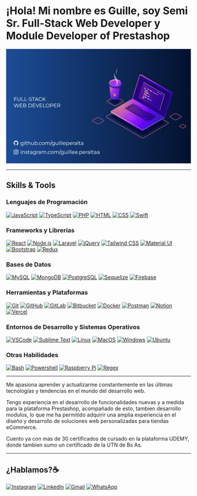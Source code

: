 # ¡Hola! Mi nombre es Guille, soy Semi Sr. Full-Stack Web Developer y Module Developer of Prestashop

![Imagen de portada de Git](https://raw.githubusercontent.com/guilleperalta/guilleperalta/main/Imagen-GITHUB.png)

___

## Skills & Tools

### Lenguajes de Programación
[![JavaScript](https://skillicons.dev/icons?i=js)](https://skillicons.dev)
[![TypeScript](https://skillicons.dev/icons?i=ts)](https://skillicons.dev)
[![PHP](https://skillicons.dev/icons?i=php)](https://skillicons.dev)
[![HTML](https://skillicons.dev/icons?i=html)](https://skillicons.dev)
[![CSS](https://skillicons.dev/icons?i=css)](https://skillicons.dev)
[![Swift](https://skillicons.dev/icons?i=swift)](https://skillicons.dev)

### Frameworks y Librerías
[![React](https://skillicons.dev/icons?i=react)](https://skillicons.dev)
[![Node.js](https://skillicons.dev/icons?i=nodejs)](https://skillicons.dev)
[![Laravel](https://skillicons.dev/icons?i=laravel)](https://skillicons.dev)
[![jQuery](https://skillicons.dev/icons?i=jquery)](https://skillicons.dev)
[![Tailwind CSS](https://skillicons.dev/icons?i=tailwind)](https://skillicons.dev)
[![Material UI](https://skillicons.dev/icons?i=materialui)](https://skillicons.dev)
[![Bootstrap](https://skillicons.dev/icons?i=bootstrap)](https://skillicons.dev)
[![Redux](https://skillicons.dev/icons?i=redux)](https://skillicons.dev)

### Bases de Datos
[![MySQL](https://skillicons.dev/icons?i=mysql)](https://skillicons.dev)
[![MongoDB](https://skillicons.dev/icons?i=mongodb)](https://skillicons.dev)
[![PostgreSQL](https://skillicons.dev/icons?i=postgres)](https://skillicons.dev)
[![Sequelize](https://skillicons.dev/icons?i=sequelize)](https://skillicons.dev)
[![Firebase](https://skillicons.dev/icons?i=firebase)](https://skillicons.dev)

### Herramientas y Plataformas
[![Git](https://skillicons.dev/icons?i=git)](https://skillicons.dev)
[![GitHub](https://skillicons.dev/icons?i=github)](https://skillicons.dev)
[![GitLab](https://skillicons.dev/icons?i=gitlab)](https://skillicons.dev)
[![Bitbucket](https://skillicons.dev/icons?i=bitbucket)](https://skillicons.dev)
[![Docker](https://skillicons.dev/icons?i=docker)](https://skillicons.dev)
[![Postman](https://skillicons.dev/icons?i=postman)](https://skillicons.dev)
[![Notion](https://skillicons.dev/icons?i=notion)](https://skillicons.dev)
[![Vercel](https://skillicons.dev/icons?i=vite)](https://skillicons.dev)

### Entornos de Desarrollo y Sistemas Operativos
[![VSCode](https://skillicons.dev/icons?i=vscode)](https://skillicons.dev)
[![Sublime Text](https://skillicons.dev/icons?i=sublime)](https://skillicons.dev)
[![Linux](https://skillicons.dev/icons?i=linux)](https://skillicons.dev)
[![MacOS](https://skillicons.dev/icons?i=apple)](https://skillicons.dev)
[![Windows](https://skillicons.dev/icons?i=windows)](https://skillicons.dev)
[![Ubuntu](https://skillicons.dev/icons?i=ubuntu)](https://skillicons.dev)

### Otras Habilidades
[![Bash](https://skillicons.dev/icons?i=bash)](https://skillicons.dev)
[![Powershell](https://skillicons.dev/icons?i=powershell)](https://skillicons.dev)
[![Raspberry Pi](https://skillicons.dev/icons?i=raspberrypi)](https://skillicons.dev)
[![Regex](https://skillicons.dev/icons?i=regex)](https://skillicons.dev)
___
 
Me apasiona aprender y actualizarme constantemente en las últimas tecnologías y tendencias en el mundo del desarrollo web.

Tengo experiencia en el desarrollo de funcionalidades nuevas y a medida para la plataforma Prestashop, acompañado de esto, tambien desarrollo modulos, lo que me ha permitido adquirir una amplia experiencia en el diseño y desarrollo de soluciones web personalizadas para tiendas eCommerce.

Cuento ya con mas de 30 certificados de cursado en la plataforma UDEMY, donde tambien sumo un certificado de la UTN de Bs As.

___

## ¿Hablamos?☕️

[![Instagram](https://skillicons.dev/icons?i=instagram)](https://www.instagram.com/guillee.peraltaa/)
[![LinkedIn](https://skillicons.dev/icons?i=linkedin)](https://www.linkedin.com/in/guillermo-peralta-25ab2b195/)
[![Gmail](https://skillicons.dev/icons?i=gmail)](mailto:guille.peralta.dev@gmail.com)
[![WhatsApp](https://skillicons.dev/icons?i=whatsapp)](https://wa.me/543517424455)
